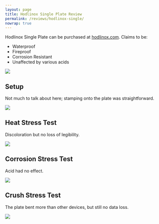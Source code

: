 ```yaml
---
layout: page
title: Hodlinox Single Plate Review
permalink: /reviews/hodlinox-single/
nowrap: true
---
```

Hodlinox Single Plate can be purchased at <a href="https://hodlinox.com/">hodlinox.com</a>. Claims to be:
<ul>
	<li>Waterproof</li>
	<li>Fireproof</li>
	<li>Corrosion Resistant</li>
	<li>Unaffected by various acids</li>
</ul>

<img src="../../img/devices/hodlinox_single_new.jpeg" />

## Setup

Not much to talk about here; stamping onto the plate was straightforward.

<img src="../../img/devices/hodlinox_single_setup.jpeg" />

## Heat Stress Test

Discoloration but no loss of legibility.

<img src="../../img/devices/hodlinox_single_heat.jpeg" />

## Corrosion Stress Test

Acid had no effect.

<img src="../../img/devices/hodlinox_single_acid.jpeg" />

## Crush Stress Test

The plate bent more than other devices, but still no data loss.

<img src="../../img/devices/hodlinox_single_crush.jpeg" />
